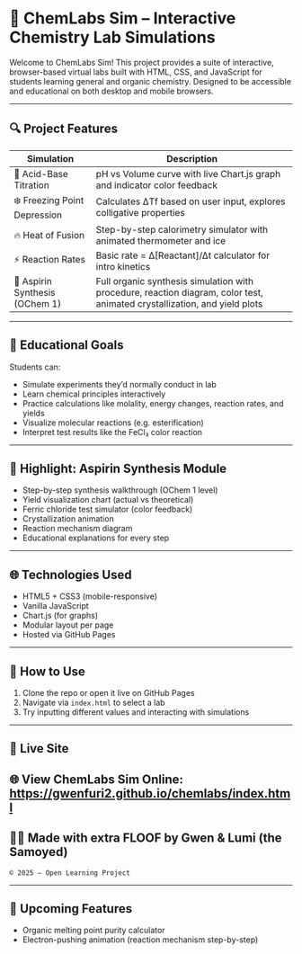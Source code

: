# 🧪 ChemLabs Sim – Interactive Chemistry Lab Simulations

Welcome to ChemLabs Sim! This project provides a suite of interactive, browser-based virtual labs built with HTML, CSS, and JavaScript for students learning general and organic chemistry. Designed to be accessible and educational on both desktop and mobile browsers.

---

## 🔍 Project Features

| Simulation | Description |
|------------|-------------|
| 🧪 Acid-Base Titration | pH vs Volume curve with live Chart.js graph and indicator color feedback |
| ❄️ Freezing Point Depression | Calculates ΔTf based on user input, explores colligative properties |
| 🔥 Heat of Fusion | Step-by-step calorimetry simulator with animated thermometer and ice |
| ⚡ Reaction Rates | Basic rate = Δ[Reactant]/Δt calculator for intro kinetics |
| 💊 Aspirin Synthesis (OChem 1) | Full organic synthesis simulation with procedure, reaction diagram, color test, animated crystallization, and yield plots |

---

## 🧠 Educational Goals

Students can:

- Simulate experiments they’d normally conduct in lab
- Learn chemical principles interactively
- Practice calculations like molality, energy changes, reaction rates, and yields
- Visualize molecular reactions (e.g. esterification)
- Interpret test results like the FeCl₃ color reaction

---

## 🧪 Highlight: Aspirin Synthesis Module

- Step-by-step synthesis walkthrough (OChem 1 level)
- Yield visualization chart (actual vs theoretical)
- Ferric chloride test simulator (color feedback)
- Crystallization animation
- Reaction mechanism diagram
- Educational explanations for every step

---

## 🌐 Technologies Used

- HTML5 + CSS3 (mobile-responsive)
- Vanilla JavaScript
- Chart.js (for graphs)
- Modular layout per page
- Hosted via GitHub Pages

---

## 📂 How to Use

1. Clone the repo or open it live on GitHub Pages
2. Navigate via `index.html` to select a lab
3. Try inputting different values and interacting with simulations

---

## 🚀 Live Site

🌐 View ChemLabs Sim Online: https://gwenfuri2.github.io/chemlabs/index.html
---

## 🧑‍💻 Made with extra FLOOF by Gwen & Lumi (the Samoyed)  
`© 2025 – Open Learning Project`

---

## 📌 Upcoming Features

- Organic melting point purity calculator
- Electron-pushing animation (reaction mechanism step-by-step)
